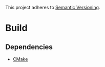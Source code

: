 This project adheres to [Semantic Versioning](http://semver.org).

# Build #

## Dependencies ##

* [CMake](https://cmake.org)
